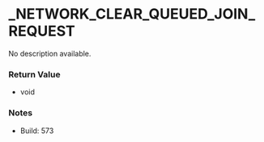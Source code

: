 # _NETWORK_CLEAR_QUEUED_JOIN_REQUEST

No description available.

### Return Value
* void

### Notes
* Build: 573


